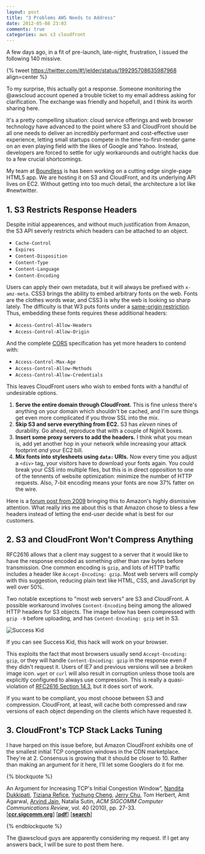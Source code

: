 ```yaml
---
layout: post
title: "3 Problems AWS Needs to Address"
date: 2012-05-08 23:03
comments: true
categories: aws s3 cloudfront 
---
```


A few days ago, in a fit of pre-launch, late-night, frustration, I issued the following 140 missive.

{% tweet https://twitter.com/#!/jelder/status/199295708635987968 align=center %}

To my surprise, this actually got a response. Someone monitoring the @awscloud account opened a trouble ticket to my email address asking for clarification. The exchange was friendly and hopefull, and I think its worth sharing here.

<!-- more -->

It's a pretty compelling situation: cloud service offerings and web browser technology have advanced to the point where S3 and CloudFront should be all one needs to deliver an incredibly performant and cost-effective user experience, letting small startups compete in the time-to-first-render game on an even playing field with the likes of Google and Yahoo. Instead, developers are forced to settle for ugly workarounds and outright hacks due to a few crucial shortcomings. 

My team at [Boundless](http://boundless.com) is has been working on a cutting edge single-page HTML5 app. We are hosting it on S3 and CloudFront, and its underlying API lives on EC2. Without getting into too much detail, the architecture a lot like #newtwitter.

## 1. S3 Restricts Response Headers 

Despite initial appearences, and without much justification from Amazon, the S3 API severly restricts which headers can be attached to an object.

* `Cache-Control`
* `Expires`
* `Content-Disposition`
* `Content-Type`
* `Content-Language`
* `Content-Encoding`

Users can apply their own metadata, but it will always be prefixed with `x-amz-meta`. CSS3 brings the ability to embed arbitrary fonts on the web. Fonts are the clothes words wear, and CSS3 is why the web is looking so sharp lately. The difficulty is that W3 puts fonts under a [same-origin restriction](http://www.w3.org/TR/css3-fonts/#same-origin-restriction). Thus, embedding these fonts requires these additional headers:

* `Access-Control-Allow-Headers`
* `Access-Control-Allow-Origin`

And the complete [CORS](http://enable-cors.org/) specification has yet more headers to contend with:

* `Access-Control-Max-Age`
* `Access-Control-Allow-Methods`
* `Access-Control-Allow-Credentials`

This leaves CloudFront users who wish to embed fonts with a handful of undesirable options. 

1. **Serve the entire domain through CloudFront.** This is fine unless there's anything on your domain which shouldn't be cached, and I'm sure things get even more complicated if you throw SSL into the mix.
3. **Skip S3 and serve everything from EC2.** S3 has _eleven_ nines of durability. Go ahead, reproduce that with a couple of NginX boxes. 
4. **Insert some proxy servers to add the headers.** I think what you mean is, add yet another hop in your network while increasing your attack footprint _and_ your EC2 bill.
2. **Mix fonts into stylesheets using `data:` URIs.** Now every time you adjust a `<div>` tag, your visitors have to download your fonts again. You could break your CSS into multiple files, but this is in direct opposition to one of the tennents of website optimization: minimize the number of HTTP requests. Also, 7-bit encoding means your fonts are now 37% fatter on the wire.

Here is a [forum post from 2009](https://forums.aws.amazon.com/thread.jspa?threadID=34281) bringing this to Amazon's highly dismissive attention. What really irks me about this is that Amazon chose to bless a few headers instead of letting the end-user decide what is best for our customers.

## 2. S3 and CloudFront Won't Compress Anything 

RFC2616 allows that a client may suggest to a server that it would like to have the response encoded as something other than raw bytes before transmission. One common encoding is `gzip`, and lots of HTTP traffic includes a header like `Accept-Encoding: gzip`. Most web servers will comply with this suggestion, reducing plain text like HTML, CSS, and JavaScript by well over 50%.

Two notable exceptions to "most web servers" are S3 and CloudFront. A possible workaround involves `Content-Encoding` being among the allowed HTTP headers for S3 objects. The image below has been compressed with `gzip -9` before uploading, and has `Content-Encoding: gzip` set in S3.

![Success Kid](http://s3-gzip-hack.jacobelder.com/success-kid.png)

If you can see Success Kid, this hack will work on your browser.

This exploits the fact that most browsers usually send `Accept-Encoding: gzip`, or they will handle `Content-Encoding: gzip` in the response even if they didn't request it. Users of IE7 and previous versions will see a broken image icon. `wget` or `curl` will also result in corruption unless those tools are explicitly configured to always use compression. This is really a quasi-violation of [RFC2616 Section 14.3](http://www.w3.org/Protocols/rfc2616/rfc2616-sec14.html#sec14.3), but it does sort of work.

If you want to be compliant, you most choose between S3 and compression. CloudFront, at least, will cache both compressed and raw versions of each object depending on the clients which have requested it. 

## 3. CloudFront's TCP Stack Lacks Tuning

I have harped on this issue before, but Amazon CloudFront exhibits one of the smallest initial TCP congestion windows in the CDN marketplace. They're at 2. Consensus is growing that it should be closer to 10. Rather than making an argument for it here, I'll let some Googlers do it for me.

{% blockquote %}

An Argument for Increasing TCP's Initial Congestion Window&#8221;, <a href="author39115.html">Nandita Dukkipati</a>, <a href="author38914.html">Tiziana Refice</a>, <a href="author27276.html">Yuchung Cheng</a>, <a href="author39277.html">Jerry Chu</a>, Tom Herbert, Amit Agarwal, <a href="author35943.html">Arvind Jain</a>, Natalia Sutin, <i>ACM SIGCOMM Computer Communications Review</i>, vol. 40 (2010), pp. 27-33.<br/> [<a href="http://ccr.sigcomm.org/drupal/?q=node/621"><strong>ccr.sigcomm.org</strong></a>] [<a href="archive/36640.pdf"><strong>pdf</strong></a>] [<a href="http://www.google.com/search?lr=&amp;ie=UTF-8&amp;oe=UTF-8&amp;q=An+Argument+for+Increasing+TCP%27s+Initial+Congestion+Window+Dukkipati+Refice+Cheng+Chu+Herbert+Agarwal+Jain+Sutin"><strong>search</strong></a>]

{% endblockquote %}

The @awscloud guys are apparently considering my request. If I get any answers back, I will be sure to post them here.

